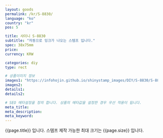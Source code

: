 ```yaml
---
layout: goods
permalink: /kr/S-8830/
language: "ko"
country: "kr"
pos: 5

title: 샤이니 S-8830
subtitle: "자동으로 잉크가 나오는 스템프 입니다."
spec: 38x75mm
price: 
currency: KRW

categories: diy
type: rect

# 상품이미지 정보
images1: "https://infohojin.github.io/shinystamp_images/DIY/S-8830/S-8830_1.jpg"
images2:
details1:
details2:    

# SEO 메타설정을 정의 합니다. 상품의 메타값을 설정한 경우 우선 적용이 됩니다.
meta_title: 
meta_description:
meta_keyword:
---
```


{{page.title}} 입니다. 스템프 제작 가능한 최대 크기는 {{page.size}} 입니다.